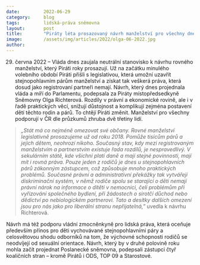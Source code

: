 ```yaml
---
date:         2022-06-29
category:     blog
tags:         lidská-práva sněmovna
layout:       post
title:        "Piráty léta prosazovaný návrh manželství pro všechny dnes prošel vládou"
image:        /assets/img/articles/2022/olga-06-2022.jpg
author:       
---
```


29. června 2022 – Vláda dnes zaujala neutrální stanovisko k návrhu rovného manželství, který Piráti roky prosazují. Už na začátku minulého volebního období Piráti přišli s legislativou, která umožní uzavřít stejnopohlavním párům manželství a získat tak veškerá práva, která dosud jako registrovaní partneři nemají. Návrh, který dnes projednala vláda a míří do Parlamentu, podepsala za Piráty místopředsedkyně Sněmovny Olga Richterová. Rozdíly v právní a ekonomické rovině, ale i v řadě praktických věcí, snižují důstojnost a komplikují zejména postavení dětí těchto rodin a párů. To chtějí Piráti změnit. Manželství pro všechny podporují v ČR dle průzkumů zhruba dvě třetiny lidí.

> *„Stát má co nejméně omezovat své občany. Rovné manželství legislativně prosazujeme už od roku 2018. Pomůže tisícům párů a jejich dětem, neohrozí nikoho. Současný stav, kdy mezi registrovaným manželstvím a partnerstvím existuje řada rozdílů, je nespravedlivý. V sekulárním státě, kde všichni platí daně a mají stejné povinnosti, mají mít i rovná práva. Pouze jeden z rodičů je dnes u stejnopohlavních párů zákonným zástupcem, což způsobuje mnoho praktických problémů. Současné právní a administrativní překážky tak vytvářejí diskriminační systém, v němž rodiče spolu se starající o děti nemají právní nárok na informace o dítěti v nemocnici, čelí problémům při vyřizování společného bydlení, při žádostech o sirotčí důchod nebo dědictví po nebiologickém partnerovi. Tato a desítky dalších omezení jsou pro nás jako pro liberální stranu nepřijatelná,”* uvedla k návrhu Richterová.

Návrh má též podporu vládní zmocněnkyně pro lidská práva, která oceňuje především přínos pro děti vychovávané stejnopohlavními páry a celosvětovou shodu odborníků na tom, že výchovné schopnosti rodičů se neodvíjejí od sexuální orientace. Návrh, který by v druhé polovině roku mohla začít projednat Poslanecké sněmovna, podepsali zástupci čtyř koaličních stran – kromě Pirátů i ODS, TOP 09 a Starostové.
